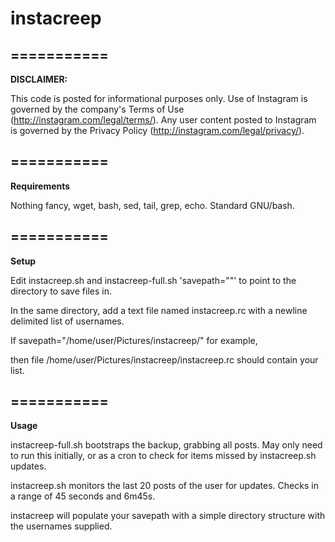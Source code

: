 # instacreep
===========
---
**DISCLAIMER:**

This code is posted for informational purposes only. Use of Instagram is governed by the company's Terms of Use (http://instagram.com/legal/terms/). Any user content posted to Instagram is governed by the Privacy Policy (http://instagram.com/legal/privacy/).

===========
---
**Requirements**

Nothing fancy, wget, bash, sed, tail, grep, echo.  Standard GNU/bash.

===========
---
**Setup**

Edit instacreep.sh and instacreep-full.sh 'savepath=""' to point to the directory to save files in.

In the same directory, add a text file named instacreep.rc with a newline delimited list of usernames.

If savepath="/home/user/Pictures/instacreep/" for example,

then file /home/user/Pictures/instacreep/instacreep.rc should contain your list.

===========
---
**Usage**

instacreep-full.sh bootstraps the backup, grabbing all posts.  May only need to run this initially, or as a cron to check for items missed by instacreep.sh updates.

instacreep.sh monitors the last 20 posts of the user for updates.  Checks in a range of 45 seconds and 6m45s.

instacreep will populate your savepath with a simple directory structure with the usernames supplied.
